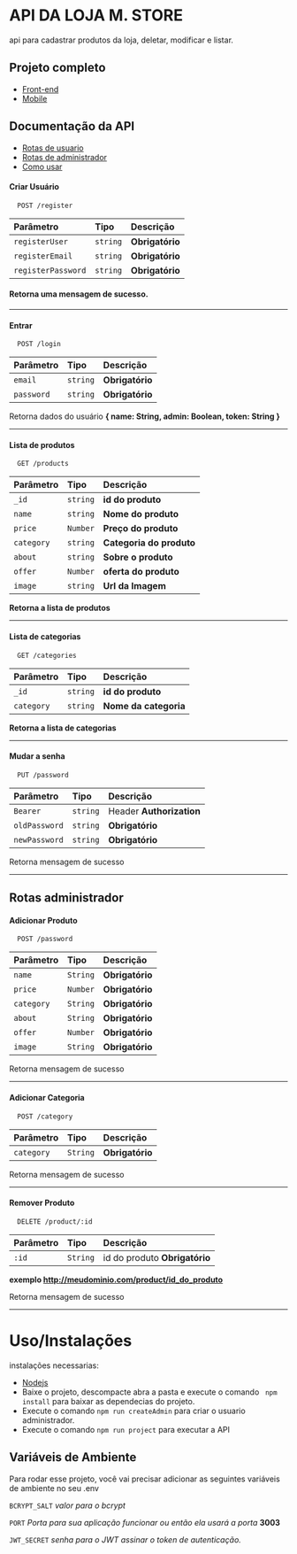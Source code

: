 
# API DA LOJA M. STORE

api para cadastrar produtos da loja, deletar, modificar e listar. 

## Projeto completo

- [Front-end](https://github.com/lucas-marquisio/m-store)
- [Mobile](https://github.com/lucas-marquisio/mobile-mstore)

## Documentação da API


- [Rotas de usuario](#user)
- [Rotas de administrador](#admin)
- [Como usar](#howuse)


<a id="user"></a>

#### Criar Usuário

```
  POST /register
```

| Parâmetro   | Tipo       | Descrição                           |
| :---------- | :--------- | :---------------------------------- |
| `registerUser` | `string` | **Obrigatório** |
| `registerEmail` | `string` | **Obrigatório** |
| `registerPassword` | `string` | **Obrigatório** |

#### Retorna uma mensagem de sucesso.

---

#### Entrar 

```
  POST /login
```

| Parâmetro   | Tipo       | Descrição                           |
| :---------- | :--------- | :---------------------------------- |
| `email` | `string` | **Obrigatório** |
| `password` | `string` | **Obrigatório** |

 Retorna dados do usuário **{ name: String,  admin: Boolean, token: String }**

---

#### Lista de produtos 

```
  GET /products
```

| Parâmetro   | Tipo       | Descrição                           |
| :---------- | :--------- | :---------------------------------- |
| `_id` | `string` |  **id do produto** |
| `name` | `string` | **Nome do produto** |
| `price` | `Number` | **Preço do produto** |
| `category` | `string` | **Categoria do produto** |
| `about` | `string` | **Sobre o produto** |
| `offer` | `Number` | **oferta do produto** |
| `image` | `string` | **Url da Imagem** |


**Retorna a lista de produtos**

---

#### Lista de categorias 

```
  GET /categories
```
| Parâmetro   | Tipo       | Descrição                           |
| :---------- | :--------- | :---------------------------------- |
| `_id` | `string` |  **id do produto** |
| `category` | `string` |  **Nome da categoria** |

**Retorna a lista de categorias**

---

#### Mudar a senha 

```
  PUT /password
```

| Parâmetro   | Tipo       | Descrição                           |
| :---------- | :--------- | :---------------------------------- |
| `Bearer` | `string` |  Header **Authorization** |
| `oldPassword` | `string` | **Obrigatório** |
| `newPassword` | `string` | **Obrigatório** |

 Retorna mensagem de sucesso 

---


<a id="admin"></a>
## Rotas administrador 

#### Adicionar Produto

```
  POST /password
```

| Parâmetro   | Tipo       | Descrição                           |
| :---------- | :--------- | :---------------------------------- |
| `name` | `String` |  **Obrigatório** |
| `price` | `Number` | **Obrigatório** |
| `category` | `String` | **Obrigatório** |
| `about` | `String` | **Obrigatório** |
| `offer` | `Number` | **Obrigatório** |
| `image` | `String` | **Obrigatório** |


 Retorna mensagem de sucesso 

---

#### Adicionar Categoria

```
  POST /category
```

| Parâmetro   | Tipo       | Descrição                           |
| :---------- | :--------- | :---------------------------------- |
| `category` | `String` |  **Obrigatório** |

 Retorna mensagem de sucesso 

---


#### Remover Produto

```
  DELETE /product/:id
```

| Parâmetro   | Tipo       | Descrição                           |
| :---------- | :--------- | :---------------------------------- |
| `:id` | `String` |  id do produto  **Obrigatório** |

**exemplo http://meudominio.com/product/id_do_produto**

 Retorna mensagem de sucesso 

---


<a id="howuse"></a>
# Uso/Instalações

instalações necessarias: 

* <a href="https://nodejs.org/en/">Nodejs</a>
* Baixe o projeto, descompacte abra a pasta e execute o comando ``` npm install``` para baixar as dependecias do projeto.
* Execute o comando ```npm run createAdmin``` para criar o usuario administrador.
* Execute o comando ```npm run project``` para executar a API


## Variáveis de Ambiente

Para rodar esse projeto, você vai precisar adicionar as seguintes variáveis de ambiente no seu .env

`BCRYPT_SALT` _valor para o bcrypt_

`PORT` _Porta para sua aplicação funcionar ou então ela usará a porta_ **3003**

`JWT_SECRET` _senha para o JWT assinar o token de autenticação._
